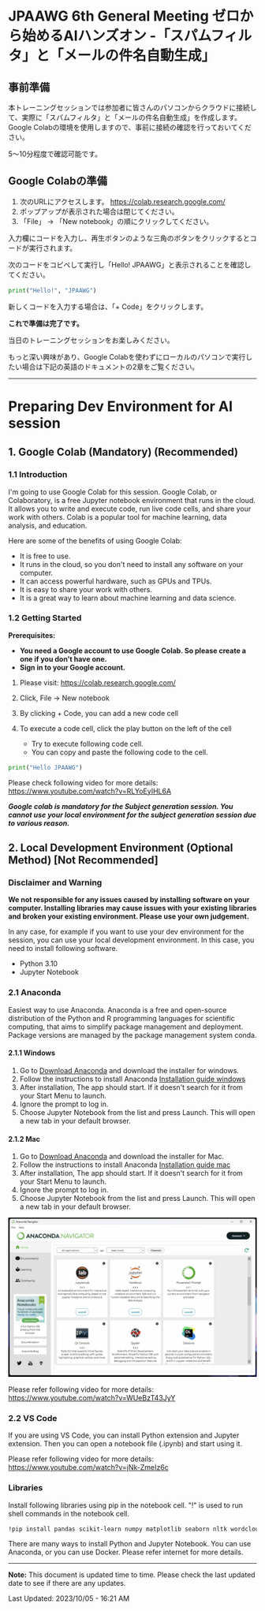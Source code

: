 # JPAAWG 6th General Meeting ゼロから始めるAIハンズオン -「スパムフィルタ」と「メールの件名自動生成」

## 事前準備

本トレーニングセッションでは参加者に皆さんのパソコンからクラウドに接続して、実際に「スパムフィルタ」と「メールの件名自動生成」を作成します。
Google Colabの環境を使用しますので、事前に接続の確認を行っておいてください。

5～10分程度で確認可能です。

## Google Colabの準備

1. 次のURLにアクセスします。
https://colab.research.google.com/
2. ポップアップが表示された場合は閉じてください。
3. 「File」 -> 「New notebook」の順にクリックしてください。

入力欄にコードを入力し、再生ボタンのような三角のボタンをクリックするとコードが実行されます。

次のコードをコピペして実行し「Hello! JPAAWG」と表示されることを確認してください。

```python
print("Hello!", "JPAAWG")
```

新しくコードを入力する場合は、「+ Code」をクリックします。

**これで準備は完了です。**

当日のトレーニングセッションをお楽しみください。


もっと深い興味があり、Google Colabを使わずにローカルのパソコンで実行したい場合は下記の英語のドキュメントの2章をご覧ください。

---

# Preparing Dev Environment for AI session

## 1. Google Colab (Mandatory) (Recommended)

### 1.1 Introduction

I'm going to use Google Colab for this session. Google Colab, or Colaboratory, is a free Jupyter notebook environment that runs in the cloud. It allows you to write and execute code, run live code cells, and share your work with others. Colab is a popular tool for machine learning, data analysis, and education.

Here are some of the benefits of using Google Colab:

- It is free to use.
- It runs in the cloud, so you don't need to install any software on your computer.
- It can access powerful hardware, such as GPUs and TPUs.
- It is easy to share your work with others.
- It is a great way to learn about machine learning and data science.

### 1.2 Getting Started

**Prerequisites:**

- **You need a Google account to use Google Colab. So please create a one if you don't have one.**
- **Sign in to your Google account.**

1. Please visit:
https://colab.research.google.com/

2. Click, File -> New notebook
3. By clicking + Code, you can add a new code cell
4. To execute a code cell, click the play button on the left of the cell
   - Try to execute following code cell.
   - You can copy and paste the following code to the cell.

```python
print("Hello JPAAWG")
```

Please check following video for more details:
https://www.youtube.com/watch?v=RLYoEyIHL6A


***Google colab is mandatory for the Subject generation session. You cannot use your local environment for the subject generation session due to various reason.***



## 2. Local Development Environment (Optional Method) [Not Recommended]

### Disclaimer and Warning

**We not responsible for any issues caused by installing software on your computer. Installing libraries may cause issues with your existing libraries and broken your existing environment. Please use your own judgement.**

In any case, for example if you want to use your dev environment for the session, you can use your local development environment. In this case, you need to install following software.

- Python 3.10
- Jupyter Notebook

### 2.1 Anaconda

Easiest way to use Anaconda. Anaconda is a free and open-source distribution of the Python and R programming languages for scientific computing, that aims to simplify package management and deployment. Package versions are managed by the package management system conda.

#### 2.1.1 Windows

1) Go to [Download Anaconda](https://www.anaconda.com/download#downloads) and download the installer for windows.
2) Follow the instructions to install Anaconda [Installation guide windows](https://docs.anaconda.com/free/anaconda/install/windows/)
3) After installation, The app should start. If it doesn't search for it from your Start Menu to launch.
4) Ignore the prompt to log in.
5) Choose Jupyter Notebook from the list and press Launch. This will open a new tab in your default browser.

#### 2.1.2 Mac

1) Go to [Download Anaconda](https://www.anaconda.com/download#downloads) and download the installer for Mac.
2) Follow the instructions to install Anaconda [Installation guide mac](https://docs.anaconda.com/free/anaconda/install/mac-os/)
3) After installation, The app should start. If it doesn't search for it from your Start Menu to launch.
4) Ignore the prompt to log in.
5) Choose Jupyter Notebook from the list and press Launch. This will open a new tab in your default browser.

![Anaconda Navigator](images/anaconda-navi.png)

Please refer following video for more details:
https://www.youtube.com/watch?v=WUeBzT43JyY

### 2.2 VS Code

If you are using VS Code, you can install Python extension and Jupyter extension. Then you can open a notebook file (.ipynb) and start using it.

Please refer following video for more details:
https://www.youtube.com/watch?v=jNk-ZmeIz6c

### Libraries
Install following libraries using pip in the notebook cell. "!" is used to run shell commands in the notebook cell.

```bash
!pip install pandas scikit-learn numpy matplotlib seaborn nltk wordcloud xgboost lightgbm
```

There are many ways to install Python and Jupyter Notebook. You can use Anaconda, or you can use Docker. Please refer internet for more details.



---

**Note:**
This document is updated time to time. Please check the last updated date to see if there are any updates.

Last Updated: 2023/10/05 - 16:21 AM
